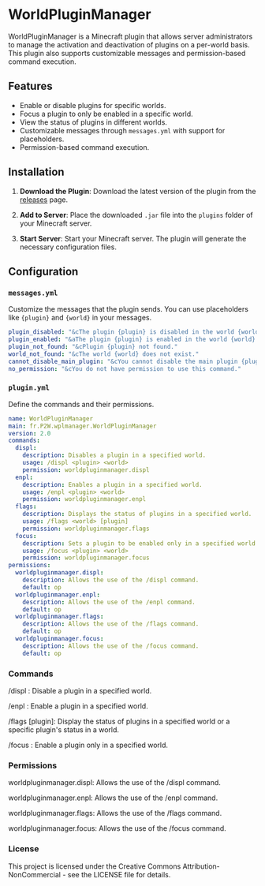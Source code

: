 # WorldPluginManager

WorldPluginManager is a Minecraft plugin that allows server administrators to manage the activation and deactivation of plugins on a per-world basis. This plugin also supports customizable messages and permission-based command execution.

## Features

- Enable or disable plugins for specific worlds.
- Focus a plugin to only be enabled in a specific world.
- View the status of plugins in different worlds.
- Customizable messages through `messages.yml` with support for placeholders.
- Permission-based command execution.

## Installation

1. **Download the Plugin**: Download the latest version of the plugin from the [releases](https://www.spigotmc.org/resources/world-plugin-manager.118225/) page.

2. **Add to Server**: Place the downloaded `.jar` file into the `plugins` folder of your Minecraft server.

3. **Start Server**: Start your Minecraft server. The plugin will generate the necessary configuration files.

## Configuration

### `messages.yml`

Customize the messages that the plugin sends. You can use placeholders like `{plugin}` and `{world}` in your messages.

```yaml
plugin_disabled: "&cThe plugin {plugin} is disabled in the world {world}."
plugin_enabled: "&aThe plugin {plugin} is enabled in the world {world}."
plugin_not_found: "&cPlugin {plugin} not found."
world_not_found: "&cThe world {world} does not exist."
cannot_disable_main_plugin: "&cYou cannot disable the main plugin {plugin} in any world."
no_permission: "&cYou do not have permission to use this command."
```
### `plugin.yml`

Define the commands and their permissions.

```yaml
name: WorldPluginManager
main: fr.P2W.wplmanager.WorldPluginManager
version: 2.0
commands:
  displ:
    description: Disables a plugin in a specified world.
    usage: /displ <plugin> <world>
    permission: worldpluginmanager.displ
  enpl:
    description: Enables a plugin in a specified world.
    usage: /enpl <plugin> <world>
    permission: worldpluginmanager.enpl
  flags:
    description: Displays the status of plugins in a specified world.
    usage: /flags <world> [plugin]
    permission: worldpluginmanager.flags
  focus:
    description: Sets a plugin to be enabled only in a specified world.
    usage: /focus <plugin> <world>
    permission: worldpluginmanager.focus
permissions:
  worldpluginmanager.displ:
    description: Allows the use of the /displ command.
    default: op
  worldpluginmanager.enpl:
    description: Allows the use of the /enpl command.
    default: op
  worldpluginmanager.flags:
    description: Allows the use of the /flags command.
    default: op
  worldpluginmanager.focus:
    description: Allows the use of the /focus command.
    default: op
```

### Commands

/displ <plugin> <world>: Disable a plugin in a specified world.

/enpl <plugin> <world>: Enable a plugin in a specified world.

/flags <world> [plugin]: Display the status of plugins in a specified world or a specific plugin's status in a world.

/focus <plugin> <world>: Enable a plugin only in a specified world.

### Permissions

worldpluginmanager.displ: Allows the use of the /displ command.

worldpluginmanager.enpl: Allows the use of the /enpl command.

worldpluginmanager.flags: Allows the use of the /flags command.

worldpluginmanager.focus: Allows the use of the /focus command.


### License

This project is licensed under the Creative Commons Attribution-NonCommercial - see the LICENSE file for details.
